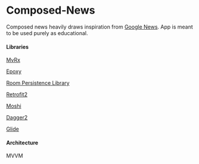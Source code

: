 # Composed-News

Composed news heavily draws inspiration from [Google News](https://play.google.com/store/apps/details?id=com.google.android.apps.magazines&hl=en).
App is meant to be used purely as educational.


#### Libraries

[MvRx](https://github.com/airbnb/MvRx)

[Epoxy](https://github.com/airbnb/epoxy)

[Room Persistence Library](https://developer.android.com/topic/libraries/architecture/room)

[Retrofit2](https://square.github.io/retrofit/)

[Moshi](https://github.com/square/moshi)

[Dagger2](https://github.com/google/dagger)

[Glide](https://github.com/bumptech/glide)

#### Architecture
MVVM
